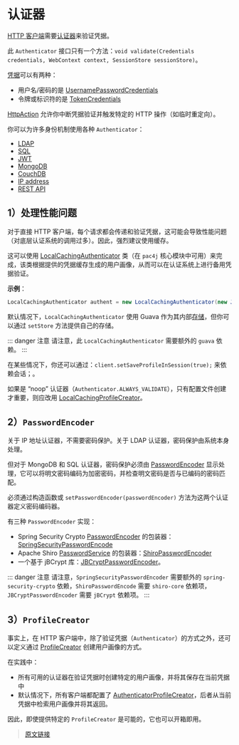 # 认证器

[HTTP 客户端](/clients/http.html)需要[认证器](https://github.com/pac4j/pac4j/blob/master/pac4j-core/src/main/java/org/pac4j/core/credentials/authenticator/Authenticator.java)来验证凭据。

此 `Authenticator` 接口只有一个方法：`void validate(Credentials credentials, WebContext context, SessionStore sessionStore)`。

[凭据](https://github.com/pac4j/pac4j/blob/master/pac4j-core/src/main/java/org/pac4j/core/credentials/Credentials.java)可以有两种：

- 用户名/密码的是 [UsernamePasswordCredentials](https://github.com/pac4j/pac4j/blob/master/pac4j-core/src/main/java/org/pac4j/core/credentials/UsernamePasswordCredentials.java)
- 令牌或标识符的是 [TokenCredentials](https://github.com/pac4j/pac4j/blob/master/pac4j-core/src/main/java/org/pac4j/core/credentials/TokenCredentials.java)

[HttpAction](https://github.com/pac4j/pac4j/blob/master/pac4j-core/src/main/java/org/pac4j/core/exception/http/HttpAction.java) 允许你中断凭据验证并触发特定的 HTTP 操作（如临时重定向）。

你可以为许多身份机制使用各种 `Authenticator`：

- [LDAP](/authenticators/ldap.html)
- [SQL](/authenticators/sql.html)
- [JWT](/authenticators/jwt.html)
- [MongoDB](/authenticators/mongodb.html)
- [CouchDB](/authenticators/couchdb.html)
- [IP address](/authenticators/ip.html)
- [REST API](/authenticators/rest.html)

## 1）处理性能问题

对于直接 HTTP 客户端，每个请求都会传递和验证凭据，这可能会导致性能问题（对底层认证系统的调用过多）。因此，强烈建议使用缓存。

这可以使用 [LocalCachingAuthenticator](https://github.com/pac4j/pac4j/blob/master/pac4j-core/src/main/java/org/pac4j/core/credentials/authenticator/LocalCachingAuthenticator.java) 类（在 `pac4j` 核心模块中可用）来完成，该类根据提供的凭据缓存生成的用户画像，从而可以在认证系统上进行备用凭据验证。

**示例**：

```java
LocalCachingAuthenticator authent = new LocalCachingAuthenticator(new JwtAuthenticator(secret), 10000, 15, TimeUnit.MINUTES);
```

默认情况下，`LocalCachingAuthenticator` 使用 Guava 作为其内部[存储](/store.html)，但你可以通过 `setStore` 方法提供自己的存储。

::: danger 注意
请注意，此 `LocalCachingAuthenticator` 需要额外的 `guava` 依赖。
:::

在某些情况下，你还可以通过：`client.setSaveProfileInSession(true);` 来依赖会话；。

如果是 “noop” 认证器（`Authenticator.ALWAYS_VALIDATE`），只有配置文件创建才重要，则应改用 [LocalCachingProfileCreator](https://github.com/pac4j/pac4j/blob/master/pac4j-core/src/main/java/org/pac4j/core/profile/creator/LocalCachingProfileCreator)。

## 2）`PasswordEncoder`

关于 IP 地址认证器，不需要密码保护。关于 LDAP 认证器，密码保护由系统本身处理。

但对于 MongoDB 和 SQL 认证器，密码保护必须由 [PasswordEncoder](https://github.com/pac4j/pac4j/blob/master/pac4j-core/src/main/java/org/pac4j/core/credentials/password/PasswordEncoder.java) 显示处理，它可以将明文密码编码为加密密码，并检查明文密码是否与已编码的密码匹配。

必须通过构造函数或 `setPasswordEncoder(passwordEncoder)` 方法为这两个认证器定义密码编码器。

有三种 `PasswordEncoder` 实现：

- Spring Security Crypto [PasswordEncoder](https://github.com/spring-projects/spring-security/blob/master/crypto/src/main/java/org/springframework/security/crypto/password/PasswordEncoder.java) 的包装器：[SpringSecurityPasswordEncode](https://github.com/pac4j/pac4j/blob/master/pac4j-core/src/main/java/org/pac4j/core/credentials/password/SpringSecurityPasswordEncoder.java)
- Apache Shiro [PasswordService](https://shiro.apache.org/static/1.4.0/apidocs/org/apache/shiro/authc/credential/PasswordService.html) 的包装器：[ShiroPasswordEncoder](https://github.com/pac4j/pac4j/blob/master/pac4j-core/src/main/java/org/pac4j/core/credentials/password/ShiroPasswordEncoder.java)
- 一个基于 jBCrypt 库：[JBCryptPasswordEncoder](https://github.com/pac4j/pac4j/blob/master/pac4j-core/src/main/java/org/pac4j/core/credentials/password/JBCryptPasswordEncoder.java)。

::: danger 注意
请注意，`SpringSecurityPasswordEncoder` 需要额外的 `spring-security-crypto` 依赖，`ShiroPasswordEncode` 需要 `shiro-core` 依赖项，`JBCryptPasswordEncoder` 需要 `jBCrypt` 依赖项。
:::

## 3）`ProfileCreator`

事实上，在 HTTP 客户端中，除了验证凭据（`Authenticator`）的方式之外，还可以定义通过 [ProfileCreator](https://github.com/pac4j/pac4j/blob/master/pac4j-core/src/main/java/org/pac4j/core/profile/creator/ProfileCreator.java) 创建用户画像的方式。

在实践中：

- 所有可用的认证器在验证凭据时创建特定的用户画像，并将其保存在当前凭据中
- 默认情况下，所有客户端都配置了 [AuthenticatorProfileCreator](https://github.com/pac4j/pac4j/blob/master/pac4j-core/src/main/java/org/pac4j/core/profile/creator/AuthenticatorProfileCreator.java)，后者从当前凭据中检索用户画像并将其返回。

因此，即使提供特定的 `ProfileCreator` 是可能的，它也可以开箱即用。

> [原文链接](https://www.pac4j.org/5.7.x/docs/authenticators.html)
